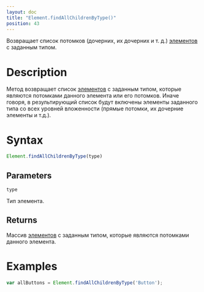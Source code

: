 ```yaml
---
layout: doc
title: "Element.findAllChildrenByType()"
position: 43
---
```


Возвращает список потомков (дочерних, их дочерних и т. д.) [элементов]() с заданным типом.

# Description

Метод возвращает список [элементов](../) с заданным типом, которые являются потомками данного элемента или его потомков.
Иначе говоря, в результирующий список будут включены элементы заданного типа со всех уровней вложенности (прямые потомки, 
их дочерние элементы и т.д.).

# Syntax

```js
Element.findAllChildrenByType(type)
```

## Parameters

`type`

Тип элемента.

## Returns

Массив [элементов](../) с заданным типом, которые являются потомками данного элемента.

# Examples

```js
var allButtons = Element.findAllChildrenByType('Button');
```
